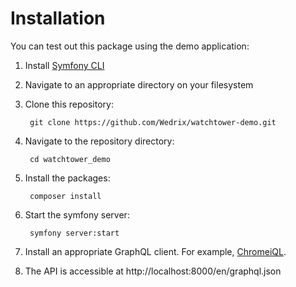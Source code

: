 Installation
========================

You can test out this package using the demo application:

1. Install [Symfony CLI](https://symfony.com/doc/current/setup.html)
2. Navigate to an appropriate directory on your filesystem
3. Clone this repository:  

		git clone https://github.com/Wedrix/watchtower-demo.git
4. Navigate to the repository directory:  

		cd watchtower_demo
5. Install the packages:  

		composer install
4. Start the symfony server:  

		symfony server:start
5. Install an appropriate GraphQL client. 
	For example, [ChromeiQL](https://chrome.google.com/webstore/detail/chromeiql/fkkiamalmpiidkljmicmjfbieiclmeij).
6. The API is accessible at http://localhost:8000/en/graphql.json
